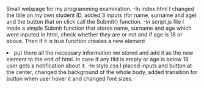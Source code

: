 Small webpage for my programming examination.
-In index.html I changed the title on my own student ID, added 3 inputs (for name, surname and age) and the button that on click call the Submit() function.
-In script.js file I made a simple Submit function that stores name, surname and age which were inputed in html, check whether they are or not and if age is 18 or above. Then if it is true function creates a new element <li> put there all the necessary information we stored and add it as the new element to the end of html. In case if any fild is empty or age is below
18 user gets a notification about it.
-In style.css I placed inputs and button at the center, changed the background of the whole body, added transition for button when user hover it and changed font sizes.
